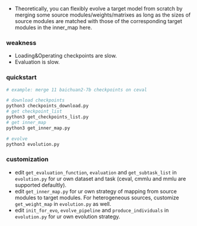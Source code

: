 * Theoretically, you can flexibly evolve a target model from scratch by merging some source modules/weights/matrixes as long as the sizes of source modules are matched with those of the corresponding target modules in the inner_map here.
  
### weakness
- Loading&Operating checkpoints are slow.
- Evaluation is slow.

### quickstart
```bash
# example: merge 11 baichuan2-7b checkpoints on ceval

# download checkpoints
python3 checkpoints_download.py
# get checkpoint_list
python3 get_checkpoints_list.py
# get inner_map
python3 get_inner_map.py

# evolve
python3 evolution.py
```

### customization
* edit `get_evaluation_function`, `evaluation` and `get_subtask_list` in `evolution.py` for ur own dataset and task (ceval, cmmlu and mmlu are supported defaultly).
* edit `get_inner_map.py` for ur own strategy of mapping from source modules to target modules. For heterogeneous sources, customize `get_weight_map` in `evolution.py` as well.
* edit `init_for_evo`, `evolve_pipeline` and `produce_individuals` in `evolution.py` for ur own evolution strategy.
